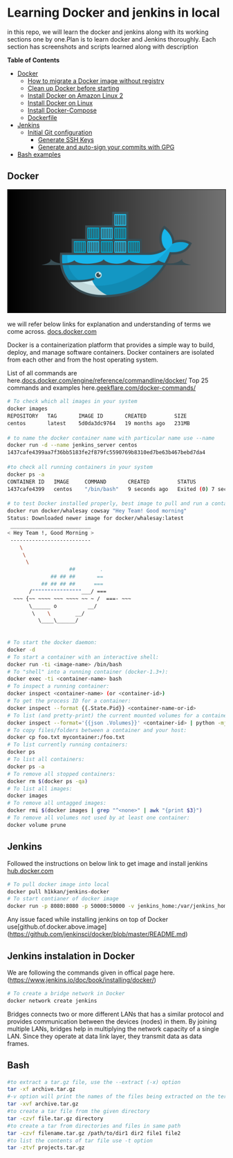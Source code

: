 # Learning Docker and jenkins in local

in this repo, we will learn the docker and jenkins along with its working sections one by one.Plan is to learn docker and Jenkins thoroughly.
Each section has screenshots and scripts learned along with description

<!-- START doctoc generated TOC please keep comment here to allow auto update -->
<!-- DON'T EDIT THIS SECTION, INSTEAD RE-RUN doctoc TO UPDATE -->
**Table of Contents**

- [Docker](#docker)
  - [How to migrate a Docker image without registry](#how-to-migrate-a-docker-image-without-registry)
  - [Clean up Docker before starting](#clean-up-docker-before-starting)
  - [Install Docker on Amazon Linux 2](#install-docker-on-amazon-linux-2)
  - [Install Docker on Linux](#install-docker-on-linux)
  - [Install Docker-Compose](#install-docker-compose)
  - [Dockerfile](#dockerfile)
- [Jenkins](#Jenkins)
  - [Initial Git configuration](#Jenkins-installed-in-docker)
    - [Generate SSH Keys](#generate-ssh-keys)
    - [Generate and auto-sign your commits with GPG](#generate-and-auto-sign-your-commits-with-gpg)
- [Bash examples](#Bash)


## Docker
<a target="_blank" href="/images/docker_image.png"><img border="1" alt="Blue whale image representing Docker for fun" src="/images/docker_image.png" width=1000></a>

 we will refer below links for explanation and understanding of terms we come across.
[docs.docker.com](https://docs.docker.com/)

Docker is a containerization platform that provides a simple way to build, deploy, and manage software containers. Docker containers are isolated from each other and from the host operating system.

List of all commands are here.[docs.docker.com/engine/reference/commandline/docker/](https://docs.docker.com/engine/reference/commandline/docker/)
Top 25 commands and examples here.[geekflare.com/docker-commands/](https://geekflare.com/docker-commands/)

```bash
# To check which all images in your system
docker images
REPOSITORY   TAG       IMAGE ID       CREATED         SIZE
centos       latest    5d0da3dc9764   19 months ago   231MB

# to name the docker container name with particular name use --name 
docker run -d --name jenkins_server centos
1437cafe4399aa7f36bb5183fe2f879fc5590769b8310ed7be63b467bebd7da4

#to check all running containers in your system
docker ps -a
CONTAINER ID   IMAGE     COMMAND       CREATED         STATUS                     PORTS     NAMES
1437cafe4399   centos    "/bin/bash"   9 seconds ago   Exited (0) 7 seconds ago             jenkins_server

# to test Docker installed properly, best image to pull and run a container from it would be.
docker run docker/whalesay cowsay "Hey Team! Good morning"
Status: Downloaded newer image for docker/whalesay:latest
 __________________________
< Hey Team !, Good Morning >
 --------------------------
    \
     \
      \
                    ##        .
              ## ## ##       ==
           ## ## ## ##      ===
       /""""""""""""""""___/ ===
  ~~~ {~~ ~~~~ ~~~ ~~~~ ~~ ~ /  ===- ~~~
       \______ o          __/
        \    \        __/
          \____\______/


# To start the docker daemon:
docker -d
# To start a container with an interactive shell:
docker run -ti <image-name> /bin/bash
# To "shell" into a running container (docker-1.3+):
docker exec -ti <container-name> bash
# To inspect a running container:
docker inspect <container-name> (or <container-id>)
# To get the process ID for a container:
docker inspect --format {{.State.Pid}} <container-name-or-id>
# To list (and pretty-print) the current mounted volumes for a container:
docker inspect --format='{{json .Volumes}}' <container-id> | python -mjson.tool
# To copy files/folders between a container and your host:
docker cp foo.txt mycontainer:/foo.txt
# To list currently running containers:
docker ps
# To list all containers:
docker ps -a
# To remove all stopped containers:
docker rm $(docker ps -qa)
# To list all images:
docker images
# To remove all untagged images:
docker rmi $(docker images | grep "^<none>" | awk "{print $3}")
# To remove all volumes not used by at least one container:
docker volume prune
```
## Jenkins

Followed the instructions on below link to get image and install jenkins
[hub.docker.com](https://hub.docker.com/r/h1kkan/jenkins-docker)

```bash
# To pull docker image into local
docker pull h1kkan/jenkins-docker
# To start contianer of docker image
docker run -p 8080:8080 -p 50000:50000 -v jenkins_home:/var/jenkins_home h1kkan/jenkins-docker:lts
```
Any issue faced while installing jenkins on top of Docker use[github.of.docker.above.image]
(https://github.com/jenkinsci/docker/blob/master/README.md)
## Jenkins instalation in Docker
We are following the commands given in offical page here.(https://www.jenkins.io/doc/book/installing/docker/)

```bash
# To create a bridge network in Docker
docker network create jenkins
```
Bridges connects two or more different LANs that has a similar protocol and provides communication between the devices (nodes) in them. By joining multiple LANs, bridges help in multiplying the network capacity of a single LAN. Since they operate at data link layer, they transmit data as data frames.

## Bash
```bash
#to extract a tar.gz file, use the --extract (-x) option
tar -xf archive.tar.gz
#-v option will print the names of the files being extracted on the terminal.
tar -xvf archive.tar.gz
#to create a tar file from the given directory
tar -czvf file.tar.gz directory
#to create a tar from directories and files in same path
tar -czvf filename.tar.gz /path/to/dir1 dir2 file1 file2
#to list the contents of tar file use -t option
tar -ztvf projects.tar.gz
```
